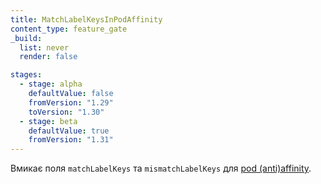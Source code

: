 ```yaml
---
title: MatchLabelKeysInPodAffinity
content_type: feature_gate
_build:
  list: never
  render: false

stages:
  - stage: alpha
    defaultValue: false
    fromVersion: "1.29"
    toVersion: "1.30"
  - stage: beta
    defaultValue: true
    fromVersion: "1.31"
---
```

Вмикає поля `matchLabelKeys` та `mismatchLabelKeys` для [pod (anti)affinity](/uk/docs/concepts/scheduling-eviction/assign-pod-node/).
